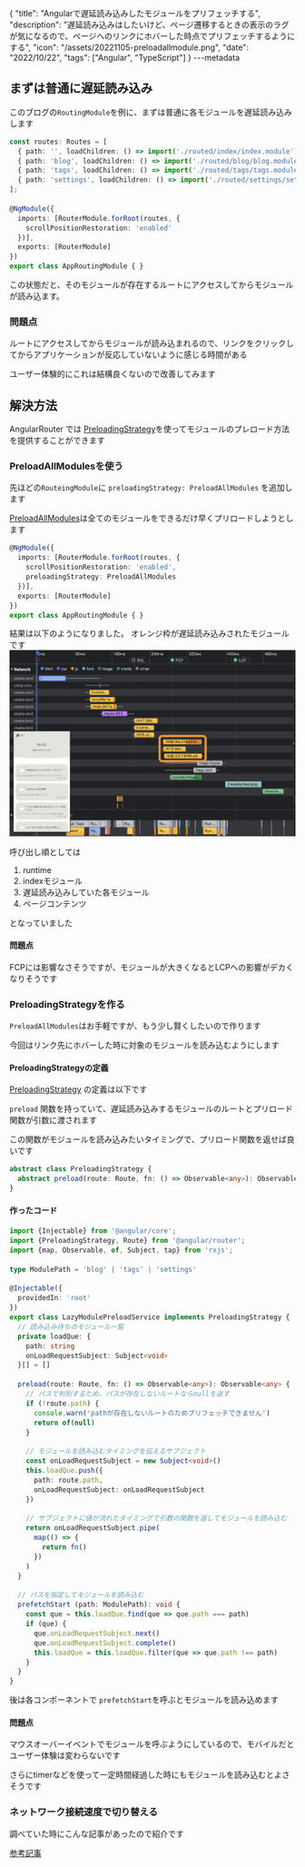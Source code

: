 {
  "title": "Angularで遅延読み込みしたモジュールをプリフェッチする",
  "description": "遅延読み込みはしたいけど、ページ遷移するときの表示のラグが気になるので、ページへのリンクにホバーした時点でプリフェッチするようにする",
  "icon": "/assets/20221105-preloadallmodule.png",
  "date": "2022/10/22",
  "tags": ["Angular", "TypeScript"]
}
---metadata

## まずは普通に遅延読み込み
このブログの`RoutingModule`を例に、まずは普通に各モジュールを遅延読み込みします

```typescript
const routes: Routes = [
  { path: '', loadChildren: () => import('./routed/index/index.module').then(m => m.IndexModule) },
  { path: 'blog', loadChildren: () => import('./routed/blog/blog.module').then(m => m.BlogModule) },
  { path: 'tags', loadChildren: () => import('./routed/tags/tags.module').then(m => m.TagsModule) },
  { path: 'settings', loadChildren: () => import('./routed/settings/settings.module').then(m => m.SettingsModule) }
];

@NgModule({
  imports: [RouterModule.forRoot(routes, { 
    scrollPositionRestoration: 'enabled'
  })],
  exports: [RouterModule]
})
export class AppRoutingModule { }

```

この状態だと、そのモジュールが存在するルートにアクセスしてからモジュールが読み込ます。

### 問題点
ルートにアクセスしてからモジュールが読み込まれるので、リンクをクリックしてからアプリケーションが反応していないように感じる時間がある

ユーザー体験的にこれは結構良くないので改善してみます

## 解決方法
AngularRouter では [PreloadingStrategy](https://angular.io/api/router/PreloadingStrategy)を使ってモジュールのプレロード方法を提供することができます

### PreloadAllModulesを使う
先ほどの`RouteingModule`に `preloadingStrategy: PreloadAllModules` を追加します

[PreloadAllModules](https://angular.io/api/router/PreloadAllModules)は全てのモジュールをできるだけ早くプリロードしようとします

```typescript
@NgModule({
  imports: [RouterModule.forRoot(routes, { 
    scrollPositionRestoration: 'enabled',
    preloadingStrategy: PreloadAllModules
  })],
  exports: [RouterModule]
})
export class AppRoutingModule { }
```

結果は以下のようになりました。
オレンジ枠が遅延読み込みされたモジュールです
![結果スクショ](/assets/20221105-preloadallmodule.png)

呼び出し順としては
1. runtime
2. indexモジュール
3. 遅延読み込みしていた各モジュール
4. ページコンテンツ

となっていました

#### 問題点
FCPには影響なさそうですが、モジュールが大きくなるとLCPへの影響がデカくなりそうです

### PreloadingStrategyを作る
`PreloadAllModules`はお手軽ですが、もう少し賢くしたいので作ります

今回はリンク先にホバーした時に対象のモジュールを読み込むようにします

#### PreloadingStrategyの定義
[PreloadingStrategy](https://angular.io/api/router/PreloadingStrategy) の定義は以下です

`preload` 関数を持っていて、遅延読み込みするモジュールのルートとプリロード関数が引数に渡されます

この関数がモジュールを読み込みたいタイミングで、プリロード関数を返せば良いです
```typescript
abstract class PreloadingStrategy {
  abstract preload(route: Route, fn: () => Observable<any>): Observable<any>
}
```

#### 作ったコード
```typescript
import {Injectable} from '@angular/core';
import {PreloadingStrategy, Route} from '@angular/router';
import {map, Observable, of, Subject, tap} from 'rxjs';

type ModulePath = 'blog' | 'tags' | 'settings'

@Injectable({
  providedIn: 'root'
})
export class LazyModulePreloadService implements PreloadingStrategy {
  // 読み込み待ちのモジュール一覧
  private loadQue: {
    path: string
    onLoadRequestSubject: Subject<void>
  }[] = []

  preload(route: Route, fn: () => Observable<any>): Observable<any> {
    // パスで判別するため、パスが存在しないルートならnullを返す
    if (!route.path) {
      console.warn('pathが存在しないルートのためプリフェッチできません')
      return of(null)
    }

    // モジュールを読み込むタイミングを伝えるサブジェクト
    const onLoadRequestSubject = new Subject<void>()
    this.loadQue.push({
      path: route.path,
      onLoadRequestSubject: onLoadRequestSubject
    })

    // サブジェクトに値が流れたタイミングで引数の関数を返してモジュールを読み込む
    return onLoadRequestSubject.pipe(
      map(() => {
        return fn()
      })
    )
  }

  // パスを指定してモジュールを読み込む
  prefetchStart (path: ModulePath): void {
    const que = this.loadQue.find(que => que.path === path)
    if (que) {
      que.onLoadRequestSubject.next()
      que.onLoadRequestSubject.complete()
      this.loadQue = this.loadQue.filter(que => que.path !== path)
    }
  }
}
```

後は各コンポーネントで `prefetchStart`を呼ぶとモジュールを読み込めます

#### 問題点
マウスオーバーイベントでモジュールを呼ぶようにしているので、モバイルだとユーザー体験は変わらないです

さらにtimerなどを使って一定時間経過した時にもモジュールを読み込むとよさそうです

### ネットワーク接続速度で切り替える
調べていた時にこんな記事があったので紹介です

[参考記事](https://blog.bitsrc.io/preloading-strategies-boost-up-angular-app-loading-time-ffb19da63155)
